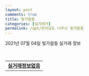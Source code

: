 ```yaml
---
layout: post
comments: true
title: 빛가람동
categories: [실거래가]
permalink: /apt/전라남도 나주시 빛가람동
---
```


2021년 07월 04일 빛가람동 실거래 정보

<script type="text/javascript">
  google.charts.load('current', {'packages':['corechart']});
  google.charts.setOnLoadCallback(drawChart);

  function drawChart() {
    var data = google.visualization.arrayToDataTable([['거래일', '매매', '전월세', '전매'], ['20-07', 55, 126, 0], ['20-08', 20, 226, 0], ['20-09', 37, 202, 0], ['20-10', 40, 224, 0], ['20-11', 58, 202, 77], ['20-12', 136, 203, 20], ['21-01', 125, 236, 2], ['21-02', 74, 214, 5], ['21-03', 76, 242, 6], ['21-04', 50, 137, 7], ['21-05', 72, 107, 2], ['21-06', 68, 99, 3]]);

    var options = {
      title: '최근 유형별 거래량 추이',
      legend: { position: 'bottom' }
    };

    var chart = new google.visualization.LineChart(document.getElementById('columnchart_material'));
    chart.draw(data, (options));
  }
</script>

<div id="columnchart_material" style="width: 95%; margin-left: -35px; display: block"></div>
<br>
<table>
  <tr>
    <td colspan="4" style="font-weight: bold;"><a href="https://search.naver.com/search.naver?query=빛가람동 실거래정보없음">실거래정보없음</a></td>
  </tr>
    
</table>
    